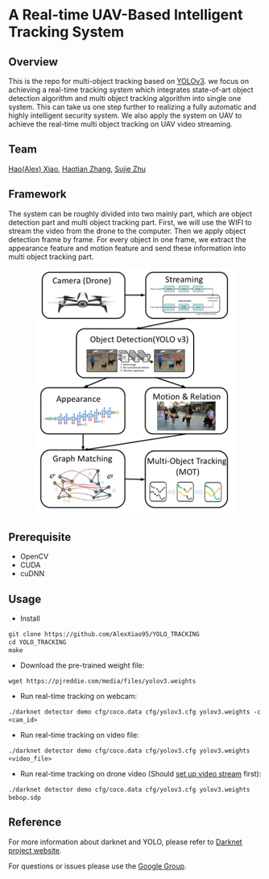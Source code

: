 # A Real-time UAV-Based Intelligent Tracking System #


## Overview

This is the repo for multi-object tracking based on [YOLOv3](https://pjreddie.com/darknet/yolo/). we focus on achieving a real-time tracking system which integrates state-of-art object detection algorithm and multi object tracking algorithm into single one system. This can take us one step further to realizing a fully automatic and highly intelligent security system. We also apply the system on UAV to achieve the real-time multi object tracking on UAV video streaming.


## Team
[Hao(Alex) Xiao](https://github.com/AlexXiao95), [Haotian Zhang](https://github.com/Haotian-Zhang), [Sujie Zhu](https://github.com/SujieZhu)

## Framework
The system can be roughly divided into two mainly part, which are object detection part and multi object tracking part. First, we will use the WIFI to stream the video from the drone to the computer. Then we apply object detection frame by frame. For every object in one frame, we extract the appearance feature and motion feature and send these information into multi object tracking part.

<div  align="center"> 
<img src="data/framework.png", width="400">
</div>


## Prerequisite
* OpenCV
* CUDA
* cuDNN


## Usage

* Install

```
git clone https://github.com/AlexXiao95/YOLO_TRACKING
cd YOLO_TRACKING
make
```

* Download the pre-trained weight file:

```
wget https://pjreddie.com/media/files/yolov3.weights
```

* Run real-time tracking on webcam:

```
./darknet detector demo cfg/coco.data cfg/yolov3.cfg yolov3.weights -c <cam_id>
```

* Run real-time tracking on video file:

```
./darknet detector demo cfg/coco.data cfg/yolov3.cfg yolov3.weights <video_file>
```

* Run real-time tracking on drone video (Should [set up video stream](http://developer.parrot.com/blog/2016/play-bebop-stream-on-vlc/) first):

```
./darknet detector demo cfg/coco.data cfg/yolov3.cfg yolov3.weights bebop.sdp
```

## Reference

For more information about darknet and YOLO, please refer to [Darknet project website](http://pjreddie.com/darknet).

For questions or issues please use the [Google Group](https://groups.google.com/forum/#!forum/darknet).
